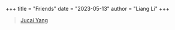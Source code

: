 +++
title = "Friends"
date = "2023-05-13"
author = "Liang Li"
+++

> [Jucai Yang](https://yangjucai.github.io/)
